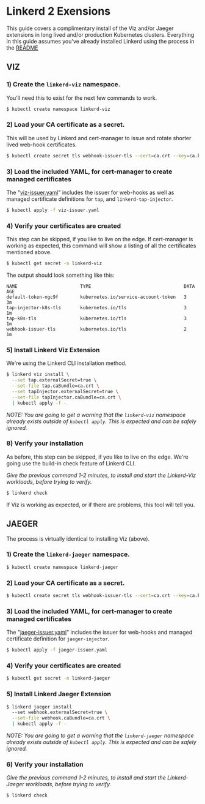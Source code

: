 # Linkerd 2 Exensions
This guide covers a complimentary install of the Viz and/or Jaeger extensions in long lived and/or production Kubernetes clusters.  Everything in this guide assumes you've already installed Linkerd using the process in the [README](README.md)

## VIZ

### 1) Create the `linkerd-viz` namespace.
You'll need this to exist for the next few commands to work.

```bash
$ kubectl create namespace linkerd-viz
```

### 2) Load your CA certificate as a secret.
This will be used by Linkerd and cert-manager to issue and rotate shorter lived web-hook certificates.

```bash
$ kubectl create secret tls webhook-issuer-tls --cert=ca.crt --key=ca.key --namespace=linkerd-viz
```

### 3) Load the included YAML, for cert-manager to create managed certificates
The "[viz-issuer.yaml](viz-issuer.yaml)" includes the issuer for web-hooks as well as managed certificate definitions for `tap`, and `linkerd-tap-injector`.

```bash
$ kubectl apply -f viz-issuer.yaml
```

### 4) Verify your certificates are created
This step can be skipped, if you like to live on the edge.  If cert-manager is working as expected, this command will show a listing of all the certificates mentioned above.

```bash
$ kubectl get secret -n linkerd-viz
```

The output should look something like this:

```
NAME                       TYPE                                  DATA   AGE
default-token-ngc9f        kubernetes.io/service-account-token   3      3m
tap-injector-k8s-tls       kubernetes.io/tls                     3      1m
tap-k8s-tls                kubernetes.io/tls                     3      1m
webhook-issuer-tls         kubernetes.io/tls                     2      1m
```

### 5) Install Linkerd Viz Extension

We're using the Linkerd CLI installation method.  

```bash
$ linkerd viz install \
  --set tap.externalSecret=true \
  --set-file tap.caBundle=ca.crt \
  --set tapInjector.externalSecret=true \
  --set-file tapInjector.caBundle=ca.crt \
  | kubectl apply -f -
```

*NOTE: You are going to get a warning that the `linkerd-viz` namespace already exists outside of `kubectl apply`.  This is expected and can be safely ignored.*

### 8) Verify your installation
As before, this step can be skipped, if you like to live on the edge.  We're going use the build-in check feature of Linkerd CLI.

*Give the previous command 1-2 minutes, to install and start the Linkerd-Viz workloads, before trying to verify.*

```bash
$ linkerd check
```

If Viz is working as expected, or if there are problems, this tool will tell you.


## JAEGER
The process is virtually identical to installing Viz (above).

### 1) Create the `linkerd-jaeger` namespace.

```bash
$ kubectl create namespace linkerd-jaeger
```

### 2) Load your CA certificate as a secret.

```bash
$ kubectl create secret tls webhook-issuer-tls --cert=ca.crt --key=ca.key --namespace=linkerd-jaeger
```

### 3) Load the included YAML, for cert-manager to create managed certificates
The "[jaeger-issuer.yaml](jaeger-issuer.yaml)" includes the issuer for web-hooks and managed certificate definition for `jaeger-injector`.

```bash
$ kubectl apply -f jaeger-issuer.yaml
```

### 4) Verify your certificates are created

```bash
$ kubectl get secret -n linkerd-jaeger
```

### 5) Install Linkerd Jaeger Extension

```bash
$ linkerd jaeger install
  --set webhook.externalSecret=true \
  --set-file webhook.caBundle=ca.crt \
  | kubectl apply -f -
```

*NOTE: You are going to get a warning that the `linkerd-jaeger` namespace already exists outside of `kubectl apply`.  This is expected and can be safely ignored.*

### 6) Verify your installation

*Give the previous command 1-2 minutes, to install and start the Linkerd-Jaeger workloads, before trying to verify.*

```bash
$ linkerd check
```

